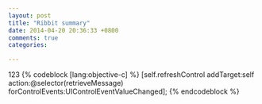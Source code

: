 ```yaml
---
layout: post
title: "Ribbit summary"
date: 2014-04-20 20:36:33 +0800
comments: true
categories: 

---
```

123
{% codeblock [lang:objective-c] %}
[self.refreshControl addTarget:self action:@selector(retrieveMessage) forControlEvents:UIControlEventValueChanged];
{% endcodeblock %}